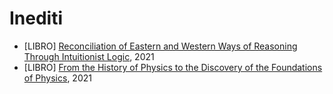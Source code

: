 # Inediti
* [LIBRO] [Reconciliation of Eastern and Western Ways of Reasoning Through Intuitionist Logic](doc/oriental-logic.pdf), 2021
* [LIBRO] [From the History of Physics to the Discovery of the Foundations of Physics](doc/history-of-physics.pdf), 2021
